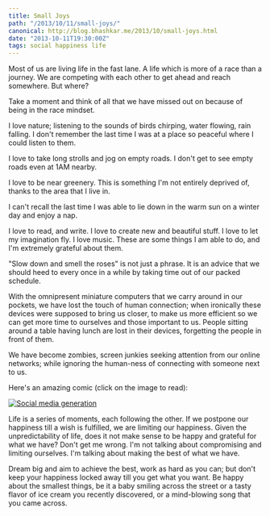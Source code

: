 ```yaml
---
title: Small Joys
path: "/2013/10/11/small-joys/"
canonical: http://blog.bhashkar.me/2013/10/small-joys.html
date: "2013-10-11T19:30:00Z"
tags: social happiness life
---
```


Most of us are living life in the fast lane. A life which is more of a race than a journey. We are competing with each other to get ahead and reach somewhere. But where?

Take a moment and think of all that we have missed out on because of being in the race mindset.<span class="more"></span>

I love nature; listening to the sounds of birds chirping, water flowing, rain falling. I don't remember the last time I was at a place so peaceful where I could listen to them.

I love to take long strolls and jog on empty roads. I don't get to see empty roads even at 1AM nearby.

I love to be near greenery. This is something I'm not entirely deprived of, thanks to the area that I live in.

I can't recall the last time I was able to lie down in the warm sun on a winter day and enjoy a nap.

I love to read, and write. I love to create new and beautiful stuff. I love to let my imagination fly. I love music. These are some things I am able to do, and I'm extremely grateful about them.

"Slow down and smell the roses" is not just a phrase. It is an advice that we should heed to every once in a while by taking time out of our packed schedule.

With the omnipresent miniature computers that we carry around in our pockets, we have lost the touch of human connection; when ironically these devices were supposed to bring us closer, to make us more efficient so we can get more time to ourselves and those important to us. People sitting around a table having lunch are lost in their devices, forgetting the people in front of them.

We have become zombies, screen junkies seeking attention from our online networks; while ignoring the human-ness of connecting with someone next to us.

Here's an amazing comic (click on the image to read):

<a href="http://zenpencils.com/comic/129-marc-maron-the-social-media-generation/" target="_blank">![Social media generation](/imgs/social-media.jpg)</a>

Life is a series of moments, each following the other. If we postpone our happiness till a wish is fulfilled, we are limiting our happiness. Given the unpredictability of life, does it not make sense to be happy and grateful for what we have? Don't get me wrong. I'm not talking about compromising and limiting ourselves. I'm talking about making the best of what we have.

Dream big and aim to achieve the best, work as hard as you can; but don't keep your happiness locked away till you get what you want. Be happy about the smallest things, be it a baby smiling across the street or a tasty flavor of ice cream you recently discovered, or a mind-blowing song that you came across.
